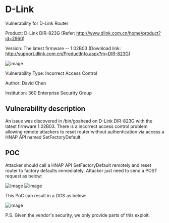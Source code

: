 # D-Link
Vulnerability for D-Link Router

Product: D-Link DIR-823G  (Refer: http://www.dlink.com.cn/home/product?id=2960)

Version: The latest firmware -- 1.02B03 (Download link: http://support.dlink.com.cn/ProductInfo.aspx?m=DIR-823G)

![image](https://github.com/leonW7/D-Link/blob/master/4.png)

Vulnerability Type: Incorrect Access Control

Author: David Chen

Institution: 360 Enterprise Security Group

Vulnerability description
-------------------------
An issue was discovered in /bin/goahead on D-Link DIR-823G with the latest firmware 1.02B03. There is a incorrect access control problem allowing remote attackers to reset router without authentication via access a HNAP API named SetFactoryDefault. 

POC
-------------------------

Attacker should call a HNAP API SetFactoryDefault remotely and reset router to factory defaults immediately. Attacker just need to send a POST request as below:

![image](https://github.com/leonW7/D-Link/blob/master/4-1.png)
![image](https://github.com/leonW7/D-Link/blob/master/4-2.png)

This PoC can result in a DOS as below:

![image](https://github.com/leonW7/D-Link/blob/master/4-3.png)

P.S. Given the vendor's security, we only provide parts of this exploit.
